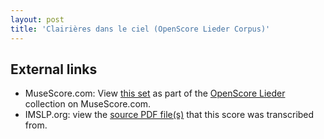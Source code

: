 ```yaml
---
layout: post
title: 'Clairières dans le ciel (OpenScore Lieder Corpus)'
---
```


## External links

- MuseScore.com: View [this set] as part of the [OpenScore Lieder] collection on MuseScore.com.
- IMSLP.org: view the [source PDF file(s)][IMSLP] that this score was transcribed from.

[IMSLP]: https://imslp.org/wiki/Special:ReverseLookup/25057
[this set]: https://musescore.com/openscore-lieder-corpus/sets/5100931
[OpenScore Lieder]: https://musescore.com/openscore-lieder-corpus

